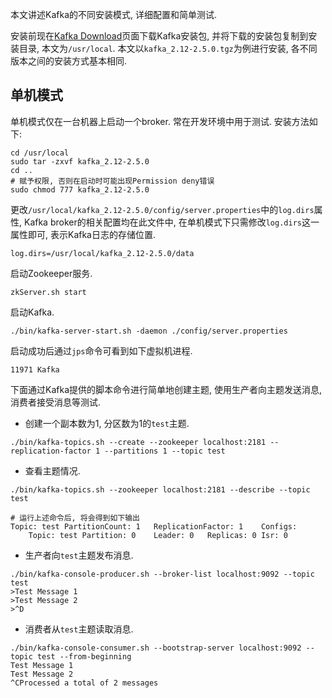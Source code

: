 本文讲述Kafka的不同安装模式, 详细配置和简单测试.

安装前现在[Kafka Download](http://kafka.apache.org/downloads)页面下载Kafka安装包, 并将下载的安装包复制到安装目录, 本文为`/usr/local`. 本文以`kafka_2.12-2.5.0.tgz`为例进行安装, 各不同版本之间的安装方式基本相同. 

## 单机模式
单机模式仅在一台机器上启动一个broker. 常在开发环境中用于测试. 安装方法如下:
```shell
cd /usr/local
sudo tar -zxvf kafka_2.12-2.5.0
cd ..
# 赋予权限, 否则在启动时可能出现Permission deny错误
sudo chmod 777 kafka_2.12-2.5.0
```

更改`/usr/local/kafka_2.12-2.5.0/config/server.properties`中的`log.dirs`属性, Kafka broker的相关配置均在此文件中, 在单机模式下只需修改`log.dirs`这一属性即可, 表示Kafka日志的存储位置.
```shell
log.dirs=/usr/local/kafka_2.12-2.5.0/data
```

启动Zookeeper服务.
```shell
zkServer.sh start
```

启动Kafka.
```shell
./bin/kafka-server-start.sh -daemon ./config/server.properties
```

启动成功后通过`jps`命令可看到如下虚拟机进程.
```shell
11971 Kafka
```

下面通过Kafka提供的脚本命令进行简单地创建主题, 使用生产者向主题发送消息, 消费者接受消息等测试.

+ 创建一个副本数为1, 分区数为1的`test`主题.
```shell
./bin/kafka-topics.sh --create --zookeeper localhost:2181 --replication-factor 1 --partitions 1 --topic test
```
+ 查看主题情况.
```shell
./bin/kafka-topics.sh --zookeeper localhost:2181 --describe --topic test

# 运行上述命令后, 将会得到如下输出
Topic: test	PartitionCount: 1	ReplicationFactor: 1	Configs: 
	Topic: test	Partition: 0	Leader: 0	Replicas: 0	Isr: 0
```
+ 生产者向`test`主题发布消息.
```shell
./bin/kafka-console-producer.sh --broker-list localhost:9092 --topic test
>Test Message 1
>Test Message 2
>^D
```
+ 消费者从`test`主题读取消息.
```shell
./bin/kafka-console-consumer.sh --bootstrap-server localhost:9092 --topic test --from-beginning
Test Message 1
Test Message 2
^CProcessed a total of 2 messages
```
